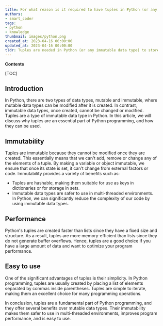```yaml
---
title: For what reason is it required to have tuples in Python (or any other unchangeable data type)?
authors:
- smart_coder
tags:
- python
- knowledge
thumbnail: images/python.png
created_at: 2023-04-16 00:00:00
updated_at: 2023-04-16 00:00:00
tldr: Tuples are needed in Python (or any immutable data type) to store and pass around data that should not be modified or changed accidentally.
---
```


**Contents**

[TOC]

## Introduction

In Python, there are two types of data types, mutable and immutable, where mutable data types can be modified after it is created. In contrast, immutable data types, once created, cannot be changed or modified. Tuples are a type of immutable data type in Python. In this article, we will discuss why tuples are an essential part of Python programming, and how they can be used. 

## Immutability 

Tuples are immutable because they cannot be modified once they are created. This essentially means that we can't add, remove or change any of the elements of a tuple. By making a variable or object immutable, we ensure that once its state is set, it can't change from external factors or code. Immutability provides a variety of benefits such as:

- Tuples are hashable, making them suitable for use as keys in dictionaries or for storage in sets.
- Immutable data types are safer to use in multi-threaded environments. In Python, we can significantly reduce the complexity of our code by using immutable data types. 

## Performance 

Python's tuples are created faster than lists since they have a fixed size and structure. As a result, tuples are more memory-efficient than lists since they do not generate buffer overflows. Hence, tuples are a good choice if you have a large amount of data and want to optimize your program performance.  

## Easy to use 

One of the significant advantages of tuples is their simplicity. In Python programming, tuples are usually created by placing a list of elements separated by commas inside parentheses. Tuples are simple to iterate, making them an excellent choice for many programming operations.

In conclusion, tuples are a fundamental part of Python programming, and they offer several benefits over mutable data types. Their immutability makes them safer to use in multi-threaded environments, improves program performance, and is easy to use.
